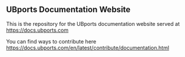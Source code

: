## UBports Documentation Website
This is the repository for the UBports documentation website served at https://docs.ubports.com

You can find ways to contribute here https://docs.ubports.com/en/latest/contribute/documentation.html
